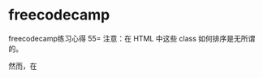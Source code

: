 # freecodecamp
freecodecamp练习心得
55=
注意：在 HTML 中这些 class 如何排序是无所谓的。

然而，在 <style> 部分中 class 声明的顺序却非常重要，第二个声明总是比第一个具有优先权。因为 .blue-text 是第二个声明，它覆盖了 .pink-text 属性。
56=
注意：你声明的这个 CSS 在 pink-text类选择器的上面还是下面是无所谓的，因为 id 属性总是具有更高的优先级。
106 107 没弄
